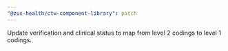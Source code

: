 ```yaml
---
"@zus-health/ctw-component-library": patch
---
```


Update verification and clinical status to map from level 2 codings to level 1 codings.
